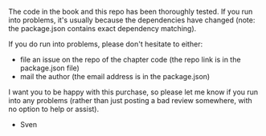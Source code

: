 The code in the book and this repo has been thoroughly tested. 
If you run into problems, it's usually because the dependencies 
have changed (note: the package.json contains exact dependency matching).

If you do run into problems, please don't hesitate to either:

- file an issue on the repo of the chapter code (the repo link is in the package.json file)
- mail the author (the email address is in the package.json)

I want you to be happy with this purchase, so please let me know
if you run into any problems (rather than just posting a bad review
somewhere, with no option to help or assist).

- Sven
